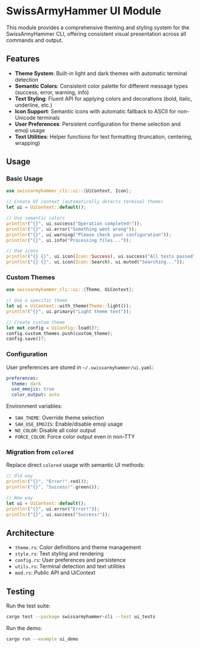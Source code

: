 # SwissArmyHammer UI Module

This module provides a comprehensive theming and styling system for the SwissArmyHammer CLI, offering consistent visual presentation across all commands and output.

## Features

- **Theme System**: Built-in light and dark themes with automatic terminal detection
- **Semantic Colors**: Consistent color palette for different message types (success, error, warning, info)
- **Text Styling**: Fluent API for applying colors and decorations (bold, italic, underline, etc.)
- **Icon Support**: Semantic icons with automatic fallback to ASCII for non-Unicode terminals
- **User Preferences**: Persistent configuration for theme selection and emoji usage
- **Text Utilities**: Helper functions for text formatting (truncation, centering, wrapping)

## Usage

### Basic Usage

```rust
use swissarmyhammer_cli::ui::{UiContext, Icon};

// Create UI context (automatically detects terminal theme)
let ui = UiContext::default();

// Use semantic colors
println!("{}", ui.success("Operation completed!"));
println!("{}", ui.error("Something went wrong"));
println!("{}", ui.warning("Please check your configuration"));
println!("{}", ui.info("Processing files..."));

// Use icons
println!("{} {}", ui.icon(Icon::Success), ui.success("All tests passed"));
println!("{} {}", ui.icon(Icon::Search), ui.muted("Searching..."));
```

### Custom Themes

```rust
use swissarmyhammer_cli::ui::{Theme, UiContext};

// Use a specific theme
let ui = UiContext::with_theme(Theme::light());
println!("{}", ui.primary("Light theme text"));

// Create custom theme
let mut config = UiConfig::load()?;
config.custom_themes.push(custom_theme);
config.save()?;
```

### Configuration

User preferences are stored in `~/.swissarmyhammer/ui.yaml`:

```yaml
preferences:
  theme: dark
  use_emojis: true
  color_output: auto
```

Environment variables:
- `SAH_THEME`: Override theme selection
- `SAH_USE_EMOJIS`: Enable/disable emoji usage
- `NO_COLOR`: Disable all color output
- `FORCE_COLOR`: Force color output even in non-TTY

### Migration from `colored`

Replace direct `colored` usage with semantic UI methods:

```rust
// Old way
println!("{}", "Error!".red());
println!("{}", "Success!".green());

// New way
let ui = UiContext::default();
println!("{}", ui.error("Error!"));
println!("{}", ui.success("Success!"));
```

## Architecture

- `theme.rs`: Color definitions and theme management
- `style.rs`: Text styling and rendering
- `config.rs`: User preferences and persistence
- `utils.rs`: Terminal detection and text utilities
- `mod.rs`: Public API and UiContext

## Testing

Run the test suite:
```bash
cargo test --package swissarmyhammer-cli --test ui_tests
```

Run the demo:
```bash
cargo run --example ui_demo
```